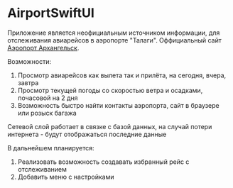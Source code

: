 # AirportSwiftUI

Приложение является неофициальным источником информации, для отслеживания авиарейсов в аэропорте "Талаги". Оффициальный сайт [Аэропорт Архангельск](https://arh.aero/).

Возможности: 
1) Просмотр авиарейсов как вылета так и прилёта, на сегодня, вчера, завтра
2) Просмотр текущей погоды со скоростью ветра и осадками, почасовой на 2 дня
3) Возможность быстро найти контакты аэропорта, сайт в браузере или розыск багажа

Сетевой слой работает в связке с базой данных, на случай потери интернета - будут отображаться последние данные

В дальнейшем планируется:
1. Реализовать возможность создавать избранный рейс с отслеживанием
2. Добавить меню с настройками
